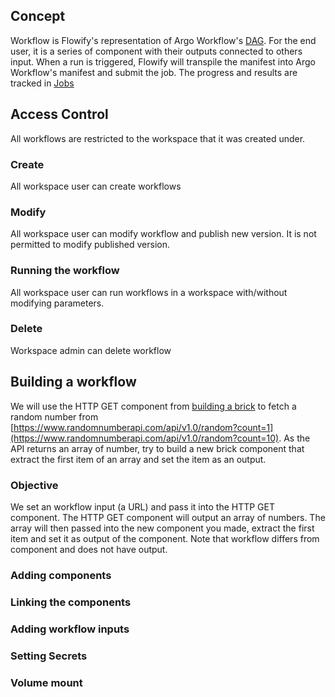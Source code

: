 ## Concept

Workflow is Flowify's representation of Argo Workflow's [DAG](https://argoproj.github.io/argo-workflows/walk-through/dag/). For the end user, it is a series of component with their outputs connected to others input. When a run is triggered, Flowify will transpile the manifest into Argo Workflow's manifest and submit the job. The progress and results are tracked in [Jobs](./jobs.md)

## Access Control
All workflows are restricted to the workspace that it was created under.

### Create
All workspace user can create workflows

### Modify
All workspace user can modify workflow and publish new version. It is not permitted to modify published version.

### Running the workflow
All workspace user can run workflows in a workspace with/without modifying parameters.

### Delete
Workspace admin can delete workflow

## Building a workflow

We will use the HTTP GET component from [building a brick](./bricks.md#building-a-brick) to fetch a random number from [https://www.randomnumberapi.com/api/v1.0/random?count=1](https://www.randomnumberapi.com/api/v1.0/random?count=10). As the API returns an array of number, try to build a new brick component that extract the first item of an array and set the item as an output.

### Objective
We set an workflow input (a URL) and pass it into the HTTP GET component. The HTTP GET component will output an array of numbers. The array will then passed into the new component you made, extract the first item and set it as output of the component. Note that workflow differs from component and does not have output.

### Adding components

### Linking the components

### Adding workflow inputs

### Setting Secrets

### Volume mount